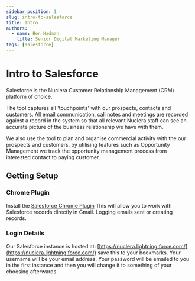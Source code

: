 ```yaml
---
sidebar_position: 1
slug: intro-to-salesforce
title: Intro
authors:
  - name: Ben Hadman
    title: Senior Digital Marketing Manager
tags: [salesforce]
---
```


# Intro to Salesforce

Salesforce is the Nuclera Customer Relationship Management (CRM) platform of choice.

The tool captures all 'touchpoints' with our prospects, contacts and customers. All email communication, call notes and meetings are recorded against a record in the system so that all relevant Nuclera staff can see an accurate picture of the business relationship we have with them.

We also use the tool to plan and organise commercial activity with the our prospects and customers, by utilising features such as Opportunity Management we track the opportunity management process from interested contact to paying customer.

## Getting Setup

### Chrome Plugin

Install the [Salesforce Chrome Plugin](https://chrome.google.com/webstore/detail/salesforce/jjghhkepijgakdammjldcbnjehfkfmha)
This will allow you to work with Salesforce records directly in Gmail. Logging emails sent or creating records.

### Login Details

Our Salesforce instance is hosted at: [https://nuclera.lightning.force.com/](https://nuclera.lightning.force.com/) save this to your bookmarks.
Your username will be your email address.
Your password will be emailed to you in the first instance and then you will change it to something of your choosing afterwards.

